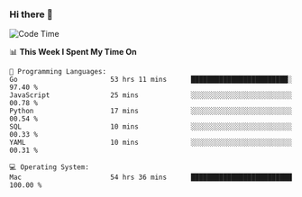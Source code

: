### Hi there 👋

<!--
**CrazyCollin/crazycollin** is a ✨ _special_ ✨ repository because its `README.md` (this file) appears on your GitHub profile.

Here are some ideas to get you started:

- 🔭 I’m currently working on ...
- 🌱 I’m currently learning ...
- 👯 I’m looking to collaborate on ...
- 🤔 I’m looking for help with ...
- 💬 Ask me about ...
- 📫 How to reach me: ...
- 😄 Pronouns: ...
- ⚡ Fun fact: ...
-->

<!--START_SECTION:waka-->
![Code Time](http://img.shields.io/badge/Code%20Time-2%2C386%20hrs%205%20mins-blue)

📊 **This Week I Spent My Time On** 

```text
💬 Programming Languages: 
Go                       53 hrs 11 mins      ████████████████████████░   97.40 % 
JavaScript               25 mins             ░░░░░░░░░░░░░░░░░░░░░░░░░   00.78 % 
Python                   17 mins             ░░░░░░░░░░░░░░░░░░░░░░░░░   00.54 % 
SQL                      10 mins             ░░░░░░░░░░░░░░░░░░░░░░░░░   00.33 % 
YAML                     10 mins             ░░░░░░░░░░░░░░░░░░░░░░░░░   00.31 % 

💻 Operating System: 
Mac                      54 hrs 36 mins      █████████████████████████   100.00 % 
```


<!--END_SECTION:waka-->
